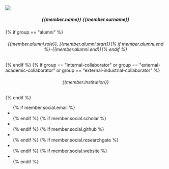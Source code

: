 <div class="col-lg-4 col-xl-4 mt-4 mb-3">
<div class="avatar">
<img src="{{ site.url }}{{ site.baseurl }}/assets/images/teampic/{% if member.photo %}{{ member.photo }}{% else %}default.jpg{% endif %}" class="rounded-circle d-block m-auto" style="max-width:125px">
</div>
<h5 class="font-weight-bold" style="text-align: center">{{member.name}} {{member.surname}}</h5>
{% if group == "alumni" %}<h6 style="text-align: center">{{member.alumni.role}}, {{member.alumni.start}}{% if member.alumni.end %}-{{member.alumni.end}}{% endif %}</h6>{% endif %}
{% if group == "internal-collaborator" or group == "external-academic-collaborator" or group == "external-industrial-collaborator" %}<h6 style="text-align: center">{{member.institution}}</h6>{% endif %}

<div class="networks">
<ul>
{% if member.social.email %}<li><a href="mailto:{{ member.social.email }}" target="_blank"><i class="fa fa-envelope-square fa-2x"></i></a></li>{% endif %}
{% if member.social.scholar %}<li><a href="{{ member.social.scholar }}" target="_blank"><i class="ai ai-google-scholar-square ai-2x"></i></a></li>{% endif %}
{% if member.social.github %}<li><a href="{{ member.social.github }}" target="_blank"><i class="fa fa-github-square fa-2x"></i></a></li>{% endif %}
{% if member.social.researchgate %}<li><a href="{{ member.social.researchgate }}" target="_blank"><i class="ai ai-researchgate-square ai-2x"></i></a></li> {% endif %}
{% if member.social.website %}<li><a href="{{ member.social.website }}" target="_blank"><i class="fa fa-globe fa-2x"></i></a></li>{% endif %}
</ul>
</div>
</div>

